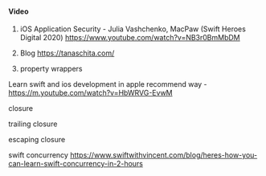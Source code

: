 #### Video
1. iOS Application Security - Julia Vashchenko, MacPaw (Swift Heroes Digital 2020) https://www.youtube.com/watch?v=NB3r0BmMbDM
2. Blog https://tanaschita.com/


1. property wrappers

Learn swift and ios development in apple recommend way -  https://m.youtube.com/watch?v=HbWRVG-EvwM

closure

trailing closure

escaping closure

swift concurrency 
https://www.swiftwithvincent.com/blog/heres-how-you-can-learn-swift-concurrency-in-2-hours